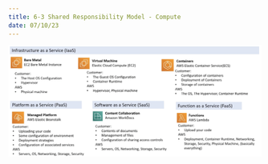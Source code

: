 ```yaml
---
title: 6-3 Shared Responsibility Model - Compute
date: 07/10/23
---
```


![images/6 Shared Responsibility Model/Shared_Responsibility_Model_Compute.png](../../images/6%20Shared%20Responsibility%20Model/Shared_Responsibility_Model_Compute.png)
